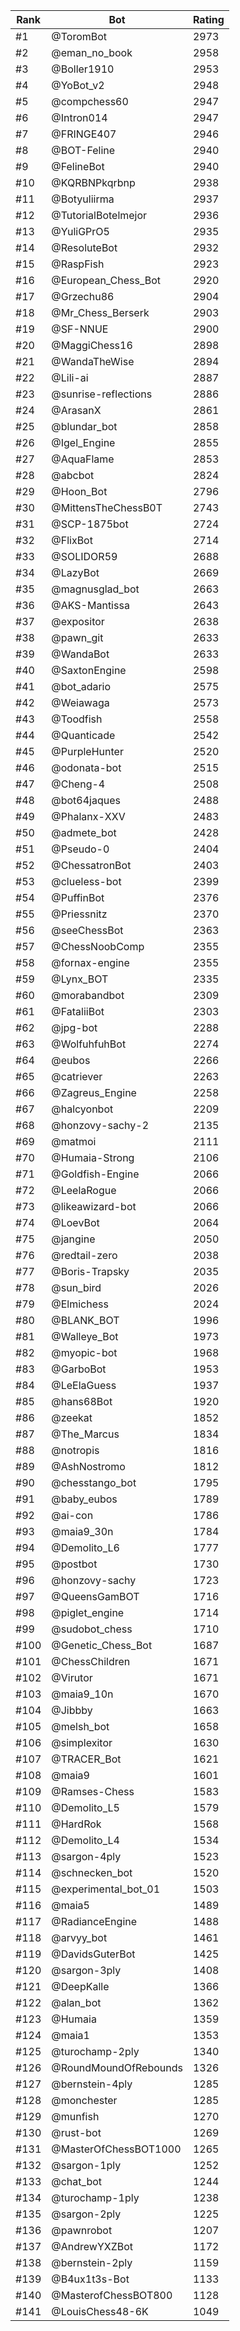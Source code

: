 Rank|Bot|Rating
---|---|---
#1|@ToromBot|2973
#2|@eman_no_book|2958
#3|@Boller1910|2953
#4|@YoBot_v2|2948
#5|@compchess60|2947
#6|@Intron014|2947
#7|@FRINGE407|2946
#8|@BOT-Feline|2940
#9|@FelineBot|2940
#10|@KQRBNPkqrbnp|2938
#11|@Botyuliirma|2937
#12|@TutorialBotelmejor|2936
#13|@YuliGPrO5|2935
#14|@ResoluteBot|2932
#15|@RaspFish|2923
#16|@European_Chess_Bot|2920
#17|@Grzechu86|2904
#18|@Mr_Chess_Berserk|2903
#19|@SF-NNUE|2900
#20|@MaggiChess16|2898
#21|@WandaTheWise|2894
#22|@Lili-ai|2887
#23|@sunrise-reflections|2886
#24|@ArasanX|2861
#25|@blundar_bot|2858
#26|@Igel_Engine|2855
#27|@AquaFlame|2853
#28|@abcbot|2824
#29|@Hoon_Bot|2796
#30|@MittensTheChessB0T|2743
#31|@SCP-1875bot|2724
#32|@FlixBot|2714
#33|@SOLIDOR59|2688
#34|@LazyBot|2669
#35|@magnusglad_bot|2663
#36|@AKS-Mantissa|2643
#37|@expositor|2638
#38|@pawn_git|2633
#39|@WandaBot|2633
#40|@SaxtonEngine|2598
#41|@bot_adario|2575
#42|@Weiawaga|2573
#43|@Toodfish|2558
#44|@Quanticade|2542
#45|@PurpleHunter|2520
#46|@odonata-bot|2515
#47|@Cheng-4|2508
#48|@bot64jaques|2488
#49|@Phalanx-XXV|2483
#50|@admete_bot|2428
#51|@Pseudo-0|2404
#52|@ChessatronBot|2403
#53|@clueless-bot|2399
#54|@PuffinBot|2376
#55|@Priessnitz|2370
#56|@seeChessBot|2363
#57|@ChessNoobComp|2355
#58|@fornax-engine|2355
#59|@Lynx_BOT|2335
#60|@morabandbot|2309
#61|@FataliiBot|2303
#62|@jpg-bot|2288
#63|@WolfuhfuhBot|2274
#64|@eubos|2266
#65|@catriever|2263
#66|@Zagreus_Engine|2258
#67|@halcyonbot|2209
#68|@honzovy-sachy-2|2135
#69|@matmoi|2111
#70|@Humaia-Strong|2106
#71|@Goldfish-Engine|2066
#72|@LeelaRogue|2066
#73|@likeawizard-bot|2066
#74|@LoevBot|2064
#75|@jangine|2050
#76|@redtail-zero|2038
#77|@Boris-Trapsky|2035
#78|@sun_bird|2026
#79|@Elmichess|2024
#80|@BLANK_BOT|1996
#81|@Walleye_Bot|1973
#82|@myopic-bot|1968
#83|@GarboBot|1953
#84|@LeElaGuess|1937
#85|@hans68Bot|1920
#86|@zeekat|1852
#87|@The_Marcus|1834
#88|@notropis|1816
#89|@AshNostromo|1812
#90|@chesstango_bot|1795
#91|@baby_eubos|1789
#92|@ai-con|1786
#93|@maia9_30n|1784
#94|@Demolito_L6|1777
#95|@postbot|1730
#96|@honzovy-sachy|1723
#97|@QueensGamBOT|1716
#98|@piglet_engine|1714
#99|@sudobot_chess|1710
#100|@Genetic_Chess_Bot|1687
#101|@ChessChildren|1671
#102|@Virutor|1671
#103|@maia9_10n|1670
#104|@Jibbby|1663
#105|@melsh_bot|1658
#106|@simplexitor|1630
#107|@TRACER_Bot|1621
#108|@maia9|1601
#109|@Ramses-Chess|1583
#110|@Demolito_L5|1579
#111|@HardRok|1568
#112|@Demolito_L4|1534
#113|@sargon-4ply|1523
#114|@schnecken_bot|1520
#115|@experimental_bot_01|1503
#116|@maia5|1489
#117|@RadianceEngine|1488
#118|@arvyy_bot|1461
#119|@DavidsGuterBot|1425
#120|@sargon-3ply|1408
#121|@DeepKalle|1366
#122|@alan_bot|1362
#123|@Humaia|1359
#124|@maia1|1353
#125|@turochamp-2ply|1340
#126|@RoundMoundOfRebounds|1326
#127|@bernstein-4ply|1285
#128|@monchester|1285
#129|@munfish|1270
#130|@rust-bot|1269
#131|@MasterOfChessBOT1000|1265
#132|@sargon-1ply|1252
#133|@chat_bot|1244
#134|@turochamp-1ply|1238
#135|@sargon-2ply|1225
#136|@pawnrobot|1207
#137|@AndrewYXZBot|1172
#138|@bernstein-2ply|1159
#139|@B4ux1t3s-Bot|1133
#140|@MasterofChessBOT800|1128
#141|@LouisChess48-6K|1049
